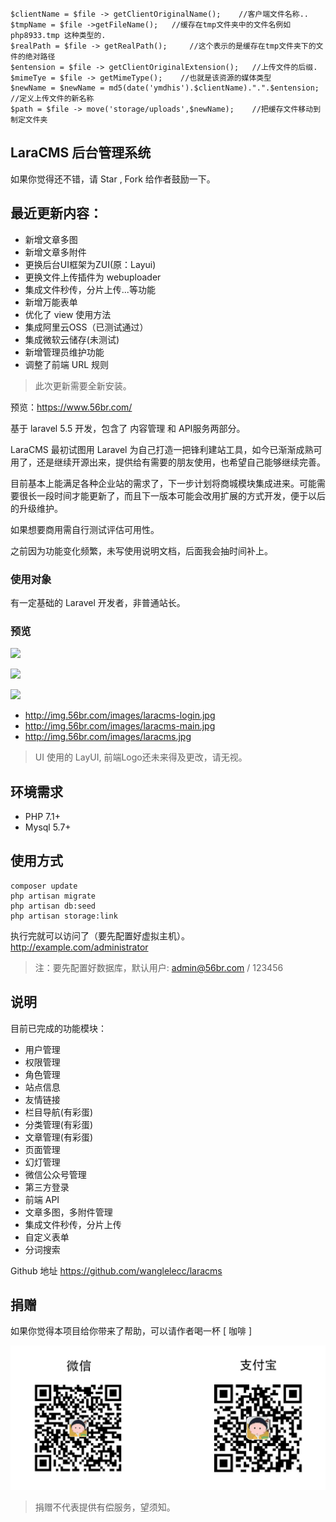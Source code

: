     



    $clientName = $file -> getClientOriginalName();    //客户端文件名称..
    $tmpName = $file ->getFileName();   //缓存在tmp文件夹中的文件名例如php8933.tmp 这种类型的.
    $realPath = $file -> getRealPath();     //这个表示的是缓存在tmp文件夹下的文件的绝对路径
    $entension = $file -> getClientOriginalExtension();   //上传文件的后缀.
    $mimeTye = $file -> getMimeType();    //也就是该资源的媒体类型
    $newName = $newName = md5(date('ymdhis').$clientName).".".$entension;    //定义上传文件的新名称
    $path = $file -> move('storage/uploads',$newName);    //把缓存文件移动到制定文件夹


## LaraCMS 后台管理系统 

如果你觉得还不错，请 Star , Fork 给作者鼓励一下。

## 最近更新内容：
- 新增文章多图
- 新增文章多附件
- 更换后台UI框架为ZUI(原：Layui)
- 更换文件上传插件为 webuploader
- 集成文件秒传，分片上传...等功能
- 新增万能表单
- 优化了 view 使用方法
- 集成阿里云OSS（已测试通过）
- 集成微软云储存(未测试)
- 新增管理员维护功能
- 调整了前端 URL 规则

> 此次更新需要全新安装。

预览：https://www.56br.com/

基于 laravel 5.5 开发，包含了 内容管理 和 API服务两部分。

LaraCMS 最初试图用 Laravel 为自己打造一把锋利建站工具，如今已渐渐成熟可用了，还是继续开源出来，提供给有需要的朋友使用，也希望自己能够继续完善。

目前基本上能满足各种企业站的需求了，下一步计划将商城模块集成进来。可能需要很长一段时间才能更新了，而且下一版本可能会改用扩展的方式开发，便于以后的升级维护。

如果想要商用需自行测试评估可用性。

之前因为功能变化频繁，未写使用说明文档，后面我会抽时间补上。

### 使用对象
有一定基础的 Laravel 开发者，非普通站长。

### 预览

<p><img src="http://img.56br.com/images/laracms-login.png"></p>
<p><img src="http://img.56br.com/images/laracms-main.png"></p>
<p><img src="http://img.56br.com/images/laracms.jpg"></p>

- http://img.56br.com/images/laracms-login.jpg
- http://img.56br.com/images/laracms-main.jpg
- http://img.56br.com/images/laracms.jpg

> UI 使用的 LayUI, 前端Logo还未来得及更改，请无视。

## 环境需求

- PHP 7.1+
- Mysql 5.7+

## 使用方式

```shell
composer update
php artisan migrate
php artisan db:seed
php artisan storage:link
```
执行完就可以访问了（要先配置好虚拟主机）。
http://example.com/administrator

> 注：要先配置好数据库，默认用户: admin@56br.com / 123456

## 说明

目前已完成的功能模块：
- 用户管理
- 权限管理
- 角色管理
- 站点信息
- 友情链接
- 栏目导航(有彩蛋)
- 分类管理(有彩蛋)
- 文章管理(有彩蛋)
- 页面管理
- 幻灯管理
- 微信公众号管理
- 第三方登录
- 前端 API
- 文章多图，多附件管理
- 集成文件秒传，分片上传
- 自定义表单
- 分词搜索

Github 地址 https://github.com/wanglelecc/laracms

## 捐赠
如果你觉得本项目给你带来了帮助，可以请作者喝一杯 [ 咖啡 ]

<p><img src="./public/images/pay.jpg"></p>

> 捐赠不代表提供有偿服务，望须知。
